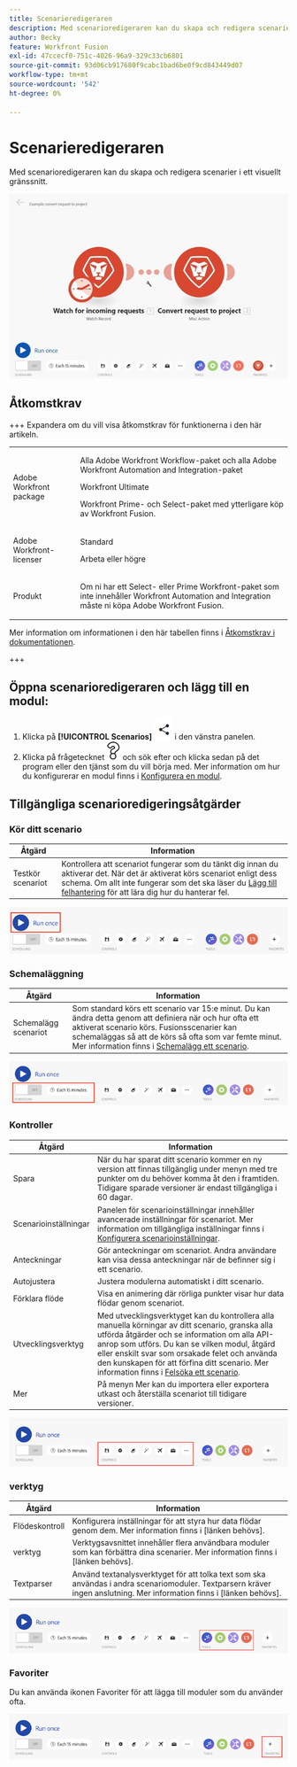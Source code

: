 ```yaml
---
title: Scenarieredigeraren
description: Med scenarioredigeraren kan du skapa och redigera scenarier i ett visuellt gränssnitt.
author: Becky
feature: Workfront Fusion
exl-id: 47ccecf0-751c-4026-96a9-329c33cb6801
source-git-commit: 93d06cb917680f9cabc1bad6be0f9cd843449d07
workflow-type: tm+mt
source-wordcount: '542'
ht-degree: 0%

---
```


# Scenarieredigeraren

Med scenarioredigeraren kan du skapa och redigera scenarier i ett visuellt gränssnitt.

![Scenarioredigerare](assets/scenario-editor.jpg)

## Åtkomstkrav

+++ Expandera om du vill visa åtkomstkrav för funktionerna i den här artikeln.

<table style="table-layout:auto">
 <col> 
 <col> 
 <tbody> 
  <tr> 
   <td role="rowheader">Adobe Workfront package</td> 
   <td> <p>Alla Adobe Workfront Workflow-paket och alla Adobe Workfront Automation and Integration-paket</p><p>Workfront Ultimate</p><p>Workfront Prime- och Select-paket med ytterligare köp av Workfront Fusion.</p> </td> 
  </tr> 
  <tr data-mc-conditions=""> 
   <td role="rowheader">Adobe Workfront-licenser</td> 
   <td> <p>Standard</p><p>Arbeta eller högre</p> </td> 
  </tr> 
  <tr> 
   <td role="rowheader">Produkt</td> 
   <td>
   <p>Om ni har ett Select- eller Prime Workfront-paket som inte innehåller Workfront Automation and Integration måste ni köpa Adobe Workfront Fusion.</li></ul>
   </td> 
  </tr>
 </tbody> 
</table>

Mer information om informationen i den här tabellen finns i [Åtkomstkrav i dokumentationen](/help/workfront-fusion/references/licenses-and-roles/access-level-requirements-in-documentation.md).

+++

## Öppna scenarioredigeraren och lägg till en modul:

1. Klicka på **[!UICONTROL Scenarios]** ![Scenarioikonen](assets/scenarios-icon.png) i den vänstra panelen.
1. Klicka på frågetecknet ![frågeikonen](assets/question-mark-full-size.png) och sök efter och klicka sedan på det program eller den tjänst som du vill börja med. Mer information om hur du konfigurerar en modul finns i [Konfigurera en modul](/help/workfront-fusion/create-scenarios/add-modules/configure-a-modules-settings.md).

## Tillgängliga scenarioredigeringsåtgärder

### Kör ditt scenario

| Åtgärd | Information |
|----------|----------|
| Testkör scenariot | Kontrollera att scenariot fungerar som du tänkt dig innan du aktiverar det. När det är aktiverat körs scenariot enligt dess schema. Om allt inte fungerar som det ska läser du [Lägg till felhantering](/help/workfront-fusion/create-scenarios/config-error-handling/error-handling.md) för att lära dig hur du hanterar fel. |

![kör scenario-knapp](assets/run-your-scenario.png)

### Schemaläggning

| Åtgärd | Information |
|----------|----------|
| Schemalägg scenariot | Som standard körs ett scenario var 15:e minut. Du kan ändra detta genom att definiera när och hur ofta ett aktiverat scenario körs. Fusionsscenarier kan schemaläggas så att de körs så ofta som var femte minut. Mer information finns i [Schemalägg ett scenario](/help/workfront-fusion/create-scenarios/config-scenarios-settings/schedule-a-scenario.md). |

![Schemaläggningspanelen](assets/scheduling-scenario-editor.png)

### Kontroller

| Åtgärd | Information |
|----------|----------|
| Spara | När du har sparat ditt scenario kommer en ny version att finnas tillgänglig under menyn med tre punkter om du behöver komma åt den i framtiden. Tidigare sparade versioner är endast tillgängliga i 60 dagar. |
| Scenarioinställningar | Panelen för scenarioinställningar innehåller avancerade inställningar för scenariot. Mer information om tillgängliga inställningar finns i [Konfigurera scenarioinställningar](/help/workfront-fusion/create-scenarios/config-scenarios-settings/configure-scenario-settings.md). |
| Anteckningar | Gör anteckningar om scenariot. Andra användare kan visa dessa anteckningar när de befinner sig i ett scenario. |
| Autojustera | Justera modulerna automatiskt i ditt scenario. |
| Förklara flöde | Visa en animering där rörliga punkter visar hur data flödar genom scenariot. |
| Utvecklingsverktyg | Med utvecklingsverktyget kan du kontrollera alla manuella körningar av ditt scenario, granska alla utförda åtgärder och se information om alla API-anrop som utförs. Du kan se vilken modul, åtgärd eller enskilt svar som orsakade felet och använda den kunskapen för att förfina ditt scenario. Mer information finns i [Felsöka ett scenario](/help/workfront-fusion/manage-scenarios/debug-a-scenario.md). |
| Mer | På menyn Mer kan du importera eller exportera utkast och återställa scenariot till tidigare versioner. |

![Kontrollpanelen](assets/controls-editor-scenario.png)

### verktyg

| Åtgärd | Information |
|----------|----------|
| Flödeskontroll | Konfigurera inställningar för att styra hur data flödar genom dem. Mer information finns i [länken behövs]. |
| verktyg | Verktygsavsnittet innehåller flera användbara moduler som kan förbättra dina scenarier. Mer information finns i [länken behövs]. |
| Textparser | Använd textanalysverktyget för att tolka text som ska användas i andra scenariomoduler. Textparsern kräver ingen anslutning. Mer information finns i [länken behövs]. |

![verktygspanelen](assets/tools-scenario-editor.png)

### Favoriter

Du kan använda ikonen Favoriter för att lägga till moduler som du använder ofta.

![Panelen Favoriter](assets/favorites-scenario-editor.png)
